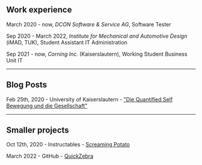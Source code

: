 ## Work experience

March 2020 - now, *DCON Software & Service AG*, Software Tester

Sep 2020 - March 2022, *Institute for Mechanical and Automotive Design* (iMAD, TUK), Student Assistant IT Administration

Sep 2021 - now, *Corning Inc.* (Kaiserslautern), Working Student Business Unit IT

---

## Blog Posts

Feb 25th, 2020 - University of Kaiserslautern - ["Die Quantified Self Bewegung und die Gesellschaft"](blog/quantified-self-and-society.md)

---

## Smaller projects

Oct 12th, 2020 - Instructables - [Screaming Potato](https://www.instructables.com/Potato-Soul-Bring-Any-Potato-to-Life-With-This-Sim/)

March 2022 - GitHub - [QuickZebra](https://github.com/haraldar/QuickZebra)
